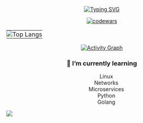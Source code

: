 <div align="center">

[![Typing SVG](https://readme-typing-svg.demolab.com/?lines=Hi,+I'm+network+engineer!;I+love+write+code.;Btw,+I+use+Arch+linux!&center=true&width=500&height=50&animation=scale-in)]()

[![codewars](https://www.codewars.com/users/grigoriy_st/badges/large)](https://www.codewars.com/users/grigoriy_st) 

<div align="center">


      
<table>
  <tr>
    <td style="padding: 0;">
      <img src="https://github-readme-stats.vercel.app/api/top-langs/?username=grigoriy-st&layout=compact&theme=highcontrast&card_width=400&langs_count=9&hide_border=true&title_color=3498db" alt="Top Langs">
    </td>
<!--     <td style="padding: 0;">
      <img 
        src="https://streak-stats.demolab.com?user=grigoriy-st&theme=neon-dark&fire=DD472C" 
        alt="GitHub Streak" 
        width="200" 
        height="200">
    </td> -->
  </tr>
</table>

</div>

[![Activity Graph](https://github-readme-activity-graph.vercel.app/graph?username=grigoriy-st&theme=react-dark&area=true&hide_border=true&custom_title=My%20Activity)](https://github.com/ashutosh00710/github-readme-activity-graph)

<h3>🌱 I’m currently learning</h3>
<ul>
  <li type="none">Linux</li>
  <li type="none">Networks</li>
  <li type="none">Microservices</li>
  <li type="none">Python</li>
  <li type="none">Golang</li>
</ul>

</div>

![](https://komarev.com/ghpvc/?username=grigoriy-ste&color=blue)
<!--
**grigoriy-st/grigoriy-st** is a ✨ _special_ ✨ repository because its `README.md` (this file) appears on your GitHub profile.

Here are some ideas to get you started:

- 🔭 I’m currently working on ...
- 🌱 I’m currently learning ...
- 👯 I’m looking to collaborate on ...
- 🤔 I’m looking for help with ...
- 💬 Ask me about ...
- 📫 How to reach me: ...
- 😄 Pronouns: ...
- ⚡ Fun fact: ...
-->

